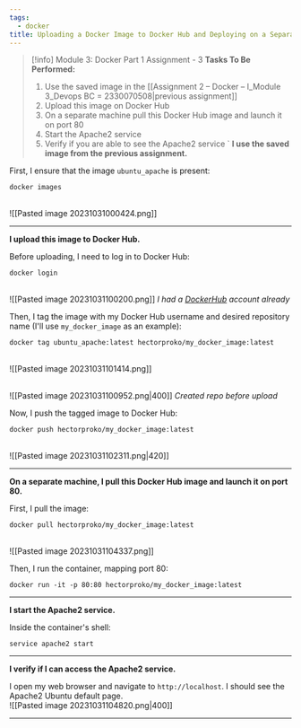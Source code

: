 ```yaml
---
tags:
  - docker
title: Uploading a Docker Image to Docker Hub and Deploying on a Separate Machine
---
```

<!--
🚀 **Mastering Docker: Image Management and Deployment!** I've just completed an enlightening Docker assignment as part of my DevOps training. The task revolved around uploading a custom Docker image to Docker Hub, then pulling and running it on a different machine. This exercise deepened my understanding of Docker image distribution and version control, showcasing my ability to manage and deploy containerized applications efficiently. It was a practical demonstration of how Docker Hub can be leveraged for image sharing and deployment in different environments.

#Docker #DevOps #Containerization #DockerHub #CloudComputing #ProfessionalDevelopment
-->

> [!info] Module 3: Docker Part 1 Assignment - 3
> **Tasks To Be Performed:** 
> 1. Use the saved image in the [[Assignment 2 – Docker – I_Module 3_Devops BC = 2330070508|previous assignment]] 
> 2. Upload this image on Docker Hub 
> 3. On a separate machine pull this Docker Hub image and launch it on port 80 
> 4. Start the Apache2 service 
> 5. Verify if you are able to see the Apache2 service
`
**I use the saved image from the previous assignment.**

First, I ensure that the image ```ubuntu_apache``` is present:
```
docker images
```
<br>![[Pasted image 20231031000424.png]]

---

**I upload this image to Docker Hub.**

Before uploading, I need to log in to Docker Hub:
```
docker login
```
<br>![[Pasted image 20231031100200.png]]
*I had a [DockerHub](https://hub.docker.com/) account already*

Then, I tag the image with my Docker Hub username and desired repository name (I'll use ```my_docker_image``` as an example):
```
docker tag ubuntu_apache:latest hectorproko/my_docker_image:latest
```
<br>![[Pasted image 20231031101414.png]]

<br>![[Pasted image 20231031100952.png|400]]
*Created repo before upload*

Now, I push the tagged image to Docker Hub:
```
docker push hectorproko/my_docker_image:latest
```
<br>![[Pasted image 20231031102311.png|420]]

---

**On a separate machine, I pull this Docker Hub image and launch it on port 80.**

First, I pull the image:
```
docker pull hectorproko/my_docker_image:latest
```
<br>![[Pasted image 20231031104337.png]]

Then, I run the container, mapping port 80:
```
docker run -it -p 80:80 hectorproko/my_docker_image:latest
```

---

**I start the Apache2 service.**

Inside the container's shell:
```
service apache2 start
```

---

**I verify if I can access the Apache2 service.**

I open my web browser and navigate to ```http://localhost```. I should see the Apache2 Ubuntu default page.
<br>![[Pasted image 20231031104820.png|400]]

---
